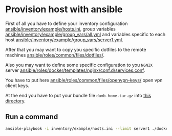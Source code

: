 # Provision host with ansible

First of all you have to define your inventory configuration [ansible/inventory/example/hosts.ini](ansible/inventory/example/hosts.ini), group variables [ansible/inventory/example/group_vars/all.yml](ansible/inventory/example/group_vars/all.yml) and variables specific to each host [ansible/inventory/example/group_vars/server1.yml](ansible/inventory/example/group_vars/server1.yml).

After that you may want to copy you specific dotfiles to the remote machines [ansible/roles/common/files/dotfiles/](ansible/roles/common/files/dotfiles/).

Also you may want to define some specific configuration to you `NGNIX` server [ansible/roles/docker/templates/nginx/conf.d/services.conf](ansible/roles/docker/templates/nginx/conf.d/services.conf).

You have to put here [ansible/roles/common/files/openvpn-keys/](ansible/roles/common/files/openvpn-keys/) open vpn client keys.

At the end you have to put your bundle file `dumb-home.tar.gz` into [this directory](ansible/roles/docker/files/web-app/).

## Run a command

```bash
ansible-playbook -i inventory/example/hosts.ini --limit server1 ./docker.yml -K --skip-tags "optional"
```
